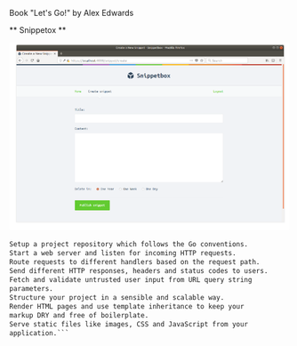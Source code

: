 Book "Let's Go!" by Alex Edwards

** Snippetox **

![Web Visualization](https://github.com/belivinge/Snippetbox/blob/master/Screenshot%20from%202023-12-07%2006-58-33.png)

```You’ll learn how to:
Setup a project repository which follows the Go conventions.
Start a web server and listen for incoming HTTP requests.
Route requests to different handlers based on the request path.
Send different HTTP responses, headers and status codes to users.
Fetch and validate untrusted user input from URL query string
parameters.
Structure your project in a sensible and scalable way.
Render HTML pages and use template inheritance to keep your
markup DRY and free of boilerplate.
Serve static files like images, CSS and JavaScript from your
application.```